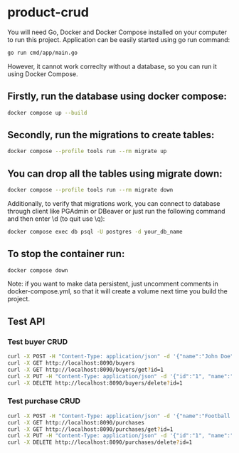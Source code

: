 # product-crud

You will need Go, Docker and Docker Compose installed on your computer to run this project.
Application can be easily started using go run command:
```sh
go run cmd/app/main.go
```

However, it cannot work correclty without a database, so you can run it using Docker Compose.

## Firstly, run the database using docker compose:
```sh
docker compose up --build
```

## Secondly, run the migrations to create tables:
```sh
docker compose --profile tools run --rm migrate up
```

## You can drop all the tables using migrate down:
```sh
docker compose --profile tools run --rm migrate down
```

Additionally, to verify that migrations work, you can connect to database through client like PGAdmin or DBeaver or just run the following command and then enter \d (to quit use \q):
```sh
docker compose exec db psql -U postgres -d your_db_name
```

## To stop the container run:
```sh
docker compose down
```

Note: if you want to make data persistent, just uncomment comments in docker-compose.yml, so that it will create a volume next time you build the project.

## Test API

### Test buyer CRUD
```sh
curl -X POST -H "Content-Type: application/json" -d '{"name":"John Doe", "contact":"john.doe@gmail.com"}' http://localhost:8090/buyers/create
curl -X GET http://localhost:8090/buyers
curl -X GET http://localhost:8090/buyers/get?id=1
curl -X PUT -H "Content-Type: application/json" -d '{"id":"1", "name":"Johnson Donovan", "contact":"john.donovan@yahoo.com"}' http://localhost:8090/buyers/update
curl -X DELETE http://localhost:8090/buyers/delete?id=1
```

### Test purchase CRUD
```sh
curl -X POST -H "Content-Type: application/json" -d '{"name":"Football Jersey", "description":"Real Madrid season 2022/2023 jersey", "quantity":"1", "price":"50", "buyer_id":"1"}' http://localhost:8090/purchases/create
curl -X GET http://localhost:8090/purchases
curl -X GET http://localhost:8090/purchases/get?id=1
curl -X PUT -H "Content-Type: application/json" -d '{"id":"1", "name":"Real Updated Jersey", "description":"Real Madrid season 2023/2024 home jersey", "quantity":"3", "price":"75", "buyer_id":"1"}' http://localhost:8090/purchases/update
curl -X DELETE http://localhost:8090/purchases/delete?id=1
```